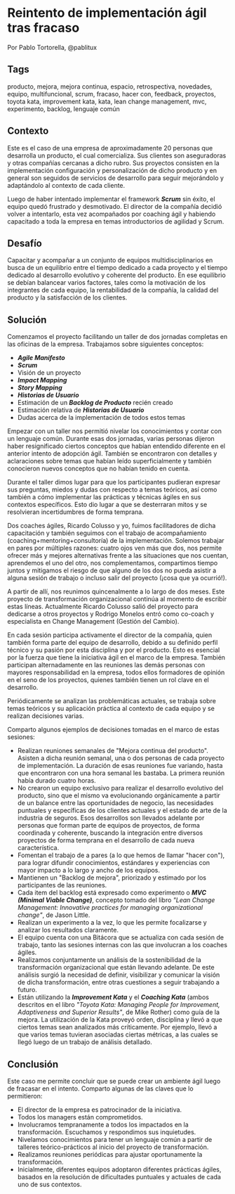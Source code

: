 

Reintento de implementación ágil tras fracaso
=====
Por Pablo Tortorella, @pablitux

Tags
-----
producto, mejora, mejora continua, espacio, retrospectiva, novedades, equipo, multifuncional, scrum, fracaso, hacer con, feedback, proyectos, toyota kata, improvement kata, kata, lean change management, mvc, experimento, backlog, lenguaje común

Contexto
-----
Este es el caso de una empresa de aproximadamente 20 personas que desarrolla un producto, el cual comercializa. Sus clientes son aseguradoras y otras compañías cercanas a dicho rubro. Sus proyectos consisten en la implementación configuración y personalización de dicho producto y en general son seguidos de servicios de desarrollo para seguir mejorándolo y adaptándolo al contexto de cada cliente.

Luego de haber intentado implementar el framework **_Scrum_** sin éxito, el equipo quedó frustrado y desmotivado. El director de la compañía decidió volver a intentarlo, esta vez acompañados por coaching ágil y habiendo capacitado a toda la empresa en temas introductorios de agilidad y Scrum.

Desafío
-----
Capacitar y acompañar a un conjunto de equipos multidisciplinarios en busca de un equilibrio entre el tiempo dedicado a cada proyecto y el tiempo dedicado al desarrollo evolutivo y coherente del producto. En ese equilibrio se debían balancear varios factores, tales como la motivación de los integrantes de cada equipo, la rentabilidad de la compañía, la calidad del producto y la satisfacción de los clientes.

Solución
-----
Comenzamos el proyecto facilitando un taller de dos jornadas completas en las oficinas de la empresa.
Trabajamos sobre siguientes conceptos:
* **_Agile Manifesto_**
* **_Scrum_**
* Visión de un proyecto
* **_Impact Mapping_**
* **_Story Mapping_**
* **_Historias de Usuario_**
* Estimación de un **_Backlog de Producto_** recién creado
* Estimación relativa de **_Historias de Usuario_**
* Dudas acerca de la implementación de todos estos temas

Empezar con un taller nos permitió nivelar los conocimientos y contar con un lenguaje común. Durante esas dos jornadas, varias personas dijeron haber resignificado ciertos conceptos que habían entendido diferente en el anterior intento de adopción ágil. También se encontraron con detalles y aclaraciones sobre temas que habían leído superficialmente y también conocieron nuevos conceptos que no habían tenido en cuenta.

Durante el taller dimos lugar para que los participantes pudieran expresar sus preguntas, miedos y dudas con respecto a temas teóricos, así como también a cómo implementar las prácticas y técnicas ágiles en sus contextos específicos. Esto dio lugar a que se desterraran mitos y se resolvieran incertidumbres de forma temprana.

Dos coaches ágiles, Ricardo Colusso y yo, fuimos facilitadores de dicha capacitación y también seguimos con el trabajo de acompañamiento (coaching+mentoring+consultoría) de la implementación. Solemos trabajar en pares por múltiples razones: cuatro ojos ven más que dos, nos permite ofrecer más y mejores alternativas frente a las situaciones que nos cuentan, aprendemos el uno del otro, nos complementamos, compartimos tiempo juntos y mitigamos el riesgo de que alguno de los dos no pueda asistir a alguna sesión de trabajo o incluso salir del proyecto (¡cosa que ya ocurrió!). 

A partir de allí, nos reunimos quincenalmente a lo largo de dos meses. Este proyecto de transformación organizacional continúa al momento de escribir estas líneas. Actualmente Ricardo Colusso salió del proyecto para dedicarse a otros proyectos y Rodrigo Monelos entró como co-coach y especialista en Change Management (Gestión del Cambio).

En cada sesión participa activamente el director de la compañía, quien también forma parte del equipo de desarrollo, debido a su definido perfil técnico y su pasión por esta disciplina y por el producto. Esto es esencial por la fuerza que tiene la iniciativa ágil en el marco de la empresa. También participan alternadamente en las reuniones las demás personas con mayores responsabilidad en la empresa, todos ellos formadores de opinión en el seno de los proyectos, quienes también tienen un rol clave en el desarrollo.

Periódicamente se analizan las problemáticas actuales, se trabaja sobre temas teóricos y su aplicación práctica al contexto de cada equipo y se realizan decisiones varias.

Comparto algunos ejemplos de decisiones tomadas en el marco de estas sesiones:
* Realizan reuniones semanales de "Mejora continua del producto". Asisten a dicha reunión semanal, una o dos personas de cada proyecto de implementación. La duración de esas reuniones fue variando, hasta que encontraron con una hora semanal les bastaba. La primera reunión había durado cuatro horas.
* No crearon un equipo exclusivo para realizar el desarrollo evolutivo del producto, sino que el mismo va evolucionando orgánicamente a partir de un balance entre las oportunidades de negocio, las necesidades puntuales y específicas de los clientes actuales y el estado de arte de la industria de seguros. Esos desarrollos son llevados adelante por personas que forman parte de equipos de proyectos, de forma coordinada y coherente, buscando la integración entre diversos proyectos de forma temprana en el desarrollo de cada nueva característica.
* Fomentan el trabajo de a pares (a lo que hemos de llamar "hacer con"), para lograr difundir conocimientos, estándares y experiencias con mayor impacto a lo largo y ancho de los equipos.
* Mantienen un "Backlog de mejora", priorizado y estimado por los participantes de las reuniones.
* Cada item del backlog está expresado como experimento o **_MVC (Minimal Viable Change)_**, concepto tomado del libro *"Lean Change Management: Innovative practices for managing organizational change"*, de Jason Little.
* Realizan un experimento a la vez, lo que les permite focalizarse y analizar los resultados claramente.
* El equipo cuenta con una Bitácora que se actualiza con cada sesión de trabajo, tanto las sesiones internas con las que involucran a los coaches ágiles.
* Realizamos conjuntamente un análisis de la sostenibilidad de la transformación organizacional que están llevando adelante. De este análisis surgió la necesidad de definir, visibilizar y comunicar la visión de dicha transformación, entre otras cuestiones a seguir trabajando a futuro.
* Están utilizando la **_Improvement Kata_** y el **_Coaching Kata_** (ambos descritos en el libro *"Toyota Kata: Managing People for Improvement, Adaptiveness and Superior Results"*, de Mike Rother) como guía de la mejora. La utilización de la Kata proveyó orden, disciplina y llevó a que ciertos temas sean analizados más críticamente. Por ejemplo, llevó a que varios temas tuvieran asociadas ciertas métricas, a las cuales se llegó luego de un trabajo de análisis detallado.

Conclusión
-----
Este caso me permite concluir que se puede crear un ambiente ágil luego de fracasar en el intento.
Comparto algunas de las claves que lo permitieron:
* El director de la empresa es patrocinador de la iniciativa.
* Todos los managers están comprometidos.
* Involucramos tempranamente a todos los impactados en la transformación. Escuchamos y respondimos sus inquietudes.
* Nivelamos conocimientos para tener un lenguaje común a partir de talleres teórico-prácticos al inicio del proyecto de transformación.
* Realizamos reuniones periódicas para ajustar oportunamente la transformación.
* Inicialmente, diferentes equipos adoptaron diferentes prácticas ágiles, basados en la resolución de dificultades puntuales y actuales de cada uno de sus contextos.

